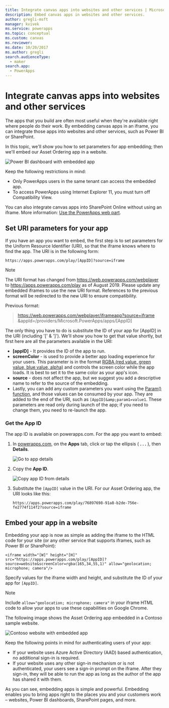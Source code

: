 ```yaml
---
title: Integrate canvas apps into websites and other services | Microsoft Docs
description: Embed canvas apps in websites and other services.
author: gregli-msft
manager: kvivek
ms.service: powerapps
ms.topic: conceptual
ms.custom: canvas
ms.reviewer: 
ms.date: 10/20/2017
ms.author: gregli
search.audienceType: 
  - maker
search.app: 
  - PowerApps
---
```

# Integrate canvas apps into websites and other services
The apps that you build are often most useful when they're available right where people do their work. By embedding canvas apps in an iframe, you can integrate those apps into websites and other services, such as Power BI or SharePoint.

In this topic, we'll show you how to set parameters for app embedding; then we'll embed our Asset Ordering app in a website.

![Power BI dashboard with embedded app](./media/embed-apps-dev/embed-dashboard.png)

Keep the following restrictions in mind:

- Only PowerApps users in the same tenant can access the embedded app.
- To access PowerApps using Internet Explorer 11, you must turn off Compatibility View.

You can also integrate canvas apps into SharePoint Online without using an iframe. More information: [Use the PowerApps web part](https://support.office.com/article/use-the-powerapps-web-part-6285f05e-e441-408a-99d7-aa688195cd1c).

## Set URI parameters for your app
If you have an app you want to embed, the first step is to set parameters for the Uniform Resource Identifier (URI), so that the iframe knows where to find the app. The URI is in the following form:

```
https://apps.powerapps.com/play/[AppID]?source=iframe
```

> [!NOTE]
> The URI format has changed from https://web.powerapps.com/webplayer to https://apps.powerapps.com/play as of August 2019. Please update any embedded iframes to use the new URI format. References to the previous format will be redirected to the new URI to ensure compatibility.
>
>Previous format: 

>https://web.powerapps.com/webplayer/iframeapp?source=iframe
>&appId=/providers/Microsoft.PowerApps/apps/[AppID]

The only thing you have to do is substitute the ID of your app for [AppID] in the URI (including '[' & ']'). We'll show you how to get that value shortly, but first here are all the parameters available in the URI:

* **[appID]** - It provides the ID of the app to run.
* **screenColor** - is used to provide a better app loading experience for your users. This parameter is in the format [RGBA (red value, green value, blue value, alpha)](../canvas-apps/functions/function-colors.md) and controls the screen color while the app loads. It is best to set it to the same color as your app's icon.
* **source** - does not affect the app, but we suggest you add a descriptive name to refer to the source of the embedding.
* Lastly, you can add any custom parameters you want using the [Param() function](../canvas-apps/functions/function-param.md), and those values can be consumed by your app. They are added to the end of the URI, such as `[AppID]&amp;param1=value1`. These parameters are read only during launch of the app; if you need to change them, you need to re-launch the app.

### Get the App ID
The app ID is available on powerapps.com. For the app you want to embed:

1. In [powerapps.com](https://powerapps.microsoft.com), on the **Apps** tab, click or tap the ellipsis ( **. . .** ), then **Details**.
   
    ![Go to app details](./media/embed-apps-dev/details.png)
1. Copy the **App ID**.
   
    ![Copy app ID from details](./media/embed-apps-dev/app-id.png)
1. Substitute the `[AppID]` value in the URI. For our Asset Ordering app, the URI looks like this:
   
    ```
    https://apps.powerapps.com/play/76897698-91a8-b2de-756e-fe2774f114f2?source=iframe
    ```

## Embed your app in a website
Embedding your app is now as simple as adding the iframe to the HTML code for your site (or any other service that supports iframes, such as Power BI or SharePoint):

```
<iframe width="[W]" height="[H]" src="https://apps.powerapps.com/play/[AppID]?source=website&screenColor=rgba(165,34,55,1)" allow="geolocation; microphone; camera"/>
```

Specify values for the iframe width and height, and substitute the ID of your app for `[AppID]`.

> [!NOTE]
> Include `allow="geolocation; microphone; camera"` in your iframe HTML code to allow your apps to use these capabilities on Google Chrome.

The following image shows the Asset Ordering app embedded in a Contoso sample website.

![Contoso website with embedded app](./media/embed-apps-dev/contoso-website.png)

Keep the following points in mind for authenticating users of your app:

- If your website uses Azure Active Directory (AAD) based authentication, no additional sign-in is required.
- If your website uses any other sign-in mechanism or is not authenticated, your users see a sign-in prompt on the iframe. After they sign-in, they will be able to run the app as long as the author of the app has shared it with them.

As you can see, embedding apps is simple and powerful. Embedding enables you to bring apps right to the places you and your customers work – websites, Power BI dashboards, SharePoint pages, and more.
